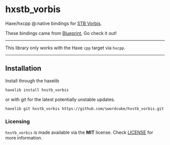 # hxstb_vorbis

Haxe/hxcpp @:native bindings for [STB Vorbis](https://github.com/nothings/stb/blob/master/stb_vorbis.c).

These bindings came from [Blueprint](https://github.com/BlueprintFramework-Team/Blueprint), Go check it out!

---

This library only works with the Haxe `cpp` target via `hxcpp`.

---

## Installation

Install through the haxelib

```
haxelib install hxstb_vorbis
```

or with git for the latest potentially unstable updates.

```
haxelib git hxstb_vorbis https://github.com/swordcube/hxstb_vorbis.git
```

### Licensing
`hxstb_vorbis` is made available via the **MIT** license. Check [LICENSE](https://github.com/swordcube/hxstb_vorbis/blob/main/LICENSE) for more information.
